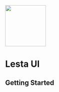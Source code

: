 <img src="https://github.com/lestajs/LUI/assets/68551616/20e7d7be-19e3-4d25-9c10-a1e5750084bb" width="130"/>

# Lesta UI

## Getting Started
